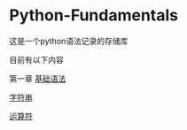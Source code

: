 # Python-Fundamentals
这是一个python语法记录的存储库

目前有以下内容

第一章 [基础语法](Basic_python_syntax/)

  [字符串](Basic_python_syntax/String)
  
  [运算符](Basic_python_syntax/Calculation)
